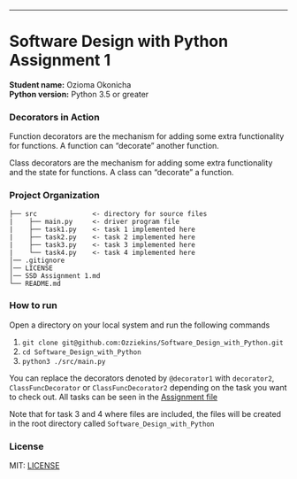 ---
# Software Design with Python Assignment 1  
**Student name:** Ozioma Okonicha  
**Python version:** Python 3.5 or greater  

### Decorators in Action  
Function decorators are the mechanism for adding some extra functionality for functions. A function can “decorate” another function.  

Class decorators are the mechanism for adding some extra functionality and the state for functions. A class can “decorate” a function.

### Project Organization  
```
├── src              <- directory for source files 
|    ├── main.py     <- driver program file 
|    ├── task1.py    <- task 1 implemented here 
|    ├── task2.py    <- task 2 implemented here 
|    ├── task3.py    <- task 3 implemented here 
|    └── task4.py    <- task 4 implemented here 
│── .gitignore                               
│── LICENSE
│── SSD Assignment 1.md                        
└── README.md
```  

### How to run
Open a directory on your local system and run the following commands  
1. ```git clone git@github.com:Ozziekins/Software_Design_with_Python.git```  
2. ```cd Software_Design_with_Python```  
3. ```python3 ./src/main.py```  

You can replace the decorators denoted by `@decorator1` with `decorator2`, `ClassFuncDecorator` or `ClassFuncDecorator2` depending on the task you want to check out. All tasks can be seen in the [Assignment file](https://github.com/Ozziekins/Software_Design_with_Python/blob/main/SSD%20Assignment%201.md)  

Note that for task 3 and 4 where files are included, the files will be created in the root directory called `Software_Design_with_Python`

### License  
MIT: [LICENSE](https://github.com/Ozziekins/Software_Design_with_Python/blob/main/LICENSE)